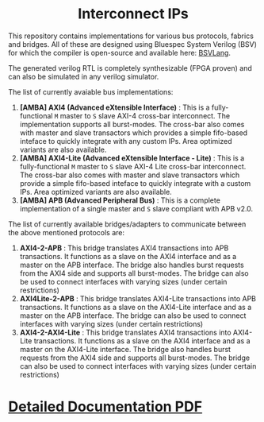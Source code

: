 <div class="title-block" style="text-align: center;" align="center">

# Interconnect IPs
</div>

This repository contains implementations for various bus protocols, fabrics and bridges. All of these
are designed using Bluespec System Verilog (BSV) for which the compiler is open-source and available
here: [BSVLang](https://github.com/BSVLang/Main). 

The generated verilog RTL is completely synthesizable (FPGA proven) and can also be simulated in 
any verilog simulator.

The list of currently avaiable bus implementations:


1. **[AMBA] AXI4 (Advanced eXtensible Interface)** : This is a fully-functional ``M`` master to 
   ``S`` slave AXI-4 cross-bar interconnect. The implementation supports all burst-modes. The
   cross-bar also comes with master and slave transactors which provides a simple fifo-based inteface
   to quickly integrate with any custom IPs. Area optimized variants are also available.
2. **[AMBA] AXI4-Lite (Advanced eXtensible Interface - Lite)** : This is a fully-functional ``M`` master to 
   ``S`` slave AXI-4 Lite cross-bar interconnect. The cross-bar also comes with master and slave 
   transactors which provide a simple fifo-based inteface to quickly integrate with a custom IPs. 
   Area optimized variants are also available.
3. **[AMBA] APB (Advanced Peripheral Bus)** : This is a complete implementation of a single master
   and ``S`` slave compliant with APB v2.0. 

The list of currently available bridges/adapters to communicate between the above mentioned
protocols are:

1. **AXI4-2-APB** : This bridge translates AXI4 transactions into APB transactions. It functions as a
   slave on the AXI4 interface and as a master on the APB interface. The bridge also handles
   burst requests from the AXI4 side and supports all burst-modes. The bridge can also be used to
   connect interfaces with varying sizes (under certain restrictions)
2. **AXI4Lite-2-APB** : This bridge translates AXI4-Lite transactions into APB transactions. It functions as a
   slave on the AXI4-Lite interface and as a master on the APB interface. The bridge can also be used to
   connect interfaces with varying sizes (under certain restrictions)
3. **AXI4-2-AXI4-Lite** : This bridge translates AXI4 transactions into AXI4-Lite transactions. It functions as a
   slave on the AXI4 interface and as a master on the AXI4-Lite interface. The bridge also handles
   burst requests from the AXI4 side and supports all burst-modes. The bridge can also be used to
   connect interfaces with varying sizes (under certain restrictions)

# [Detailed Documentation PDF](https://gitlab.com/incoresemi/ip-datasheets/-/jobs/artifacts/master/raw/incore-datasheets/interconnect_ip.pdf?job=pdf_gen) 
